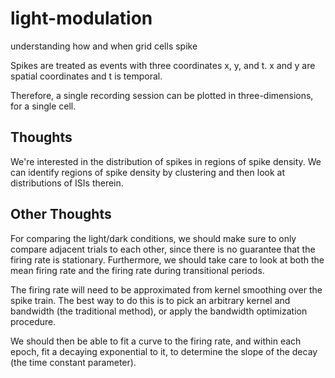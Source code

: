 # light-modulation
understanding how and when grid cells spike

Spikes are treated as events with three coordinates
x, y, and t.
x and y are spatial coordinates and t is temporal.

Therefore, a single recording session can be plotted in three-dimensions,
for a single cell.

## Thoughts

We're interested in the distribution of spikes
in regions of spike density.
We can identify regions of spike density by clustering
and then look at distributions of ISIs therein.

## Other Thoughts
For comparing the light/dark conditions,
we should make sure to only compare adjacent trials to each other,
since there is no guarantee that the firing rate is stationary.
Furthermore, we should take care to look at both the mean firing rate
and the firing rate during transitional periods.

The firing rate will need to be approximated from kernel smoothing over the spike train.
The best way to do this is to pick an arbitrary kernel and bandwidth (the traditional method),
or apply the bandwidth optimization procedure.

We should then be able to fit a curve to the firing rate,
and within each epoch, fit a decaying exponential to it,
to determine the slope of the decay (the time constant parameter).

